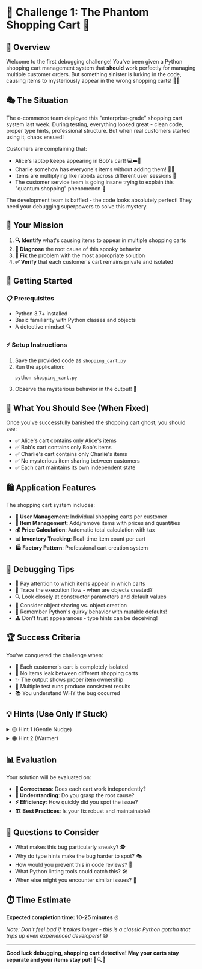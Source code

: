 # 🛒 Challenge 1: The Phantom Shopping Cart 👻

## **🐛 Overview**
Welcome to the first debugging challenge! You've been given a Python shopping cart management system that **should** work perfectly for managing multiple customer orders. But something sinister is lurking in the code, causing items to mysteriously appear in the wrong shopping carts! 🕵️‍♀️

## **🎭 The Situation**
The e-commerce team deployed this "enterprise-grade" shopping cart system last week. During testing, everything looked great - clean code, proper type hints, professional structure. But when real customers started using it, chaos ensued! 

Customers are complaining that:
- Alice's laptop keeps appearing in Bob's cart! 💻➡️👨
- Charlie somehow has everyone's items without adding them! 🤷‍♂️
- Items are multiplying like rabbits across different user sessions 🐰
- The customer service team is going insane trying to explain this "quantum shopping" phenomenon 🤯

The development team is baffled - the code looks absolutely perfect! They need your debugging superpowers to solve this mystery.

## **🎯 Your Mission**
1. **🔍 Identify** what's causing items to appear in multiple shopping carts
2. **🧠 Diagnose** the root cause of this spooky behavior  
3. **🔧 Fix** the problem with the most appropriate solution
4. **✅ Verify** that each customer's cart remains private and isolated

## **🚀 Getting Started**

### **📋 Prerequisites**
* Python 3.7+ installed
* Basic familiarity with Python classes and objects
* A detective mindset 🔍

### **⚡ Setup Instructions**
1. Save the provided code as `shopping_cart.py`
2. Run the application:
   ```bash
   python shopping_cart.py
   ```
3. Observe the mysterious behavior in the output! 👀

## **🎉 What You Should See (When Fixed)**
Once you've successfully banished the shopping cart ghost, you should see:
* ✅ Alice's cart contains only Alice's items
* ✅ Bob's cart contains only Bob's items  
* ✅ Charlie's cart contains only Charlie's items
* ✅ No mysterious item sharing between customers
* ✅ Each cart maintains its own independent state

## **🛍️ Application Features**
The shopping cart system includes:
* **👤 User Management**: Individual shopping carts per customer
* **🛒 Item Management**: Add/remove items with prices and quantities
* **💰 Price Calculation**: Automatic total calculation with tax
* **📊 Inventory Tracking**: Real-time item count per cart
* **🏭 Factory Pattern**: Professional cart creation system

## **🔧 Debugging Tips**
* 🧐 Pay attention to which items appear in which carts
* 📝 Trace the execution flow - when are objects created?
* 🔍 Look closely at constructor parameters and default values
* 🤔 Consider object sharing vs. object creation
* 🐍 Remember Python's quirky behavior with mutable defaults!
* ⚠️ Don't trust appearances - type hints can be deceiving!

## **🏆 Success Criteria**
You've conquered the challenge when:
* 🎯 Each customer's cart is completely isolated
* 🚫 No items leak between different shopping carts
* ✨ The output shows proper item ownership
* 🧪 Multiple test runs produce consistent results
* 📚 You understand WHY the bug occurred

## **💡 Hints (Use Only If Stuck)**

<details>
<summary>🟡 Hint 1 (Gentle Nudge)</summary>
Look at the ShoppingCart constructor. What happens when you don't pass the `items` parameter? 🤔
</details>

<details>
<summary>🟠 Hint 2 (Warmer)</summary>
Python evaluates default arguments only once - when the function is defined, not when it's called! What does this mean for mutable objects like lists? 📝
</details>

## **📊 Evaluation**
Your solution will be evaluated on:
* **🎯 Correctness**: Does each cart work independently?
* **🔬 Understanding**: Do you grasp the root cause?
* **⚡ Efficiency**: How quickly did you spot the issue?
* **🏗️ Best Practices**: Is your fix robust and maintainable?

## **🤔 Questions to Consider**
* What makes this bug particularly sneaky? 🕵️
* Why do type hints make the bug harder to spot? 🎭
* How would you prevent this in code reviews? 👥
* What Python linting tools could catch this? 🛠️
* When else might you encounter similar issues? 🔄

## **⏱️ Time Estimate**
**Expected completion time: 10-25 minutes** ⏰

*Note: Don't feel bad if it takes longer - this is a classic Python gotcha that trips up even experienced developers!* 😅

---

**Good luck debugging, shopping cart detective! May your carts stay separate and your items stay put!** 🛒🔍✨